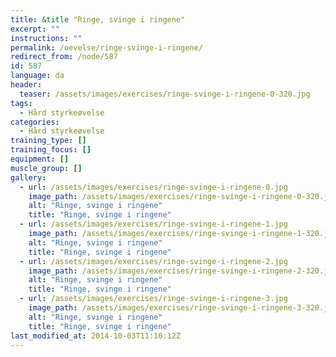 ```yaml
---
title: &title "Ringe, svinge i ringene"
excerpt: ""
instructions: ""
permalink: /oevelse/ringe-svinge-i-ringene/
redirect_from: /node/587
id: 587
language: da
header:
  teaser: /assets/images/exercises/ringe-svinge-i-ringene-0-320.jpg
tags:
  - Hård styrkeøvelse
categories:
  - Hård styrkeøvelse
training_type: []
training_focus: []
equipment: []
muscle_group: []
gallery:
  - url: /assets/images/exercises/ringe-svinge-i-ringene-0.jpg
    image_path: /assets/images/exercises/ringe-svinge-i-ringene-0-320.jpg
    alt: "Ringe, svinge i ringene"
    title: "Ringe, svinge i ringene"
  - url: /assets/images/exercises/ringe-svinge-i-ringene-1.jpg
    image_path: /assets/images/exercises/ringe-svinge-i-ringene-1-320.jpg
    alt: "Ringe, svinge i ringene"
    title: "Ringe, svinge i ringene"
  - url: /assets/images/exercises/ringe-svinge-i-ringene-2.jpg
    image_path: /assets/images/exercises/ringe-svinge-i-ringene-2-320.jpg
    alt: "Ringe, svinge i ringene"
    title: "Ringe, svinge i ringene"
  - url: /assets/images/exercises/ringe-svinge-i-ringene-3.jpg
    image_path: /assets/images/exercises/ringe-svinge-i-ringene-3-320.jpg
    alt: "Ringe, svinge i ringene"
    title: "Ringe, svinge i ringene"
last_modified_at: 2014-10-03T11:10:12Z
---
```

